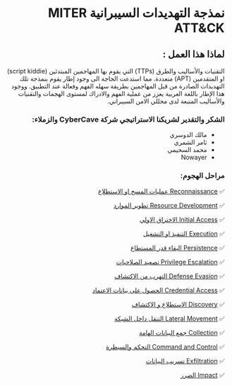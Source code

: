 
<div dir="rtl" align='right'>
  
  # نمذجة التهديدات السيبرانية MITER ATT&CK
  
  ## لماذا هذا العمل : 
  
التقنيات والأساليب والطرق (TTPs) التي يقوم بها المهاجمين المبتدئين (script kiddie) او المتقدمين (APT) متعددة. مما استدعت الحاجة الى وجود إطار يقوم بنمذجة تلك التهديدات الصادرة من قبل المهاجمين بطريقة سهله الفهم وفعالة عند التطبيق. ووجود هذا الإطار باللغة العربية يعزز من عملية الفهم والادراك لمستوى الهجمات والتقنيات والأساليب المتبعة لدى محللي الامن السيبراني.
   
 ### الشكر والتقدير لشريكنا الاستراتيجي شركة CyberCave والزملاء: 

-	مالك الدوسري 
-	ثامر الشمري 
-	محمد السحيمي
-	Nowayer



### مراحل الهجوم:  

✅  [Reconnaissance  عمليات المسح او الاستطلاع ](/MITRE-ATT&CK-AR/Reconnaissance.md)

✅  [Resource Development  تطوير الموارد](/MITRE-ATT&CK-AR/Resource-Development.md)

✅  [Initial Access الاختراق الاولي](/MITRE-ATT&CK-AR/Initial-Access.md)

✅  [Execution التنفيذ او التشغيل](/MITRE-ATT&CK-AR/Execution.md)

✅  [Persistence البقاء قدر المستطاع ](/MITRE-ATT&CK-AR/Persistence.md)

✅  [Privilege Escalation تصعيد الصلاحيات](/MITRE-ATT&CK-AR/Privilege-Escalation.md)

✅  [Defense Evasion التهرب من الاكتشاف](/MITRE-ATT&CK-AR/Defense-Evasion.md)

✅  [Credential Access الحصول على بيانات الاعتماد](/MITRE-ATT&CK-AR/Credential-Access.md)

✅  [Discovery الاستطلاع و الاكتشاف](/MITRE-ATT&CK-AR/Discovery.md)

✅  [Lateral Movement التنقل داخل الشبكة](/MITRE-ATT&CK-AR/Lateral-Movement.md)

✅  [Collection جمع البيانات الهامة](/MITRE-ATT&CK-AR/Collection.md)

✅  [Command and Control التحكم والسيطرة](/MITRE-ATT&CK-AR/Command-and-Control.md)

✅  [Exfiltration تسريب البيانات](/MITRE-ATT&CK-AR/Exfiltration.md)

✅  [Impact الضرر](/MITRE-ATT&CK-AR/Impact.md)


